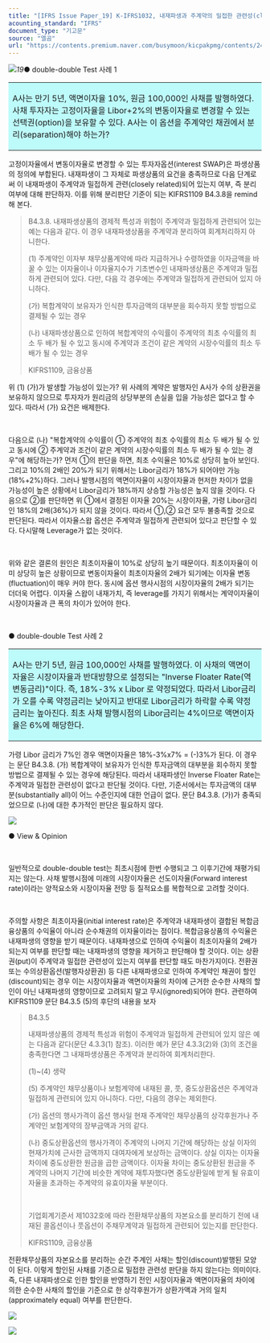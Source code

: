 ```yaml
---
title: "[IFRS Issue Paper_19] K-IFRS1032, 내재파생과 주계약의 밀접한 관련성(closely related)_double-double Test ②"
acounting_standard: "IFRS"
document_type: "기고문"
source: "엘곰"
url: "https://contents.premium.naver.com/busymoon/kicpakpmg/contents/240302060223477xd"
---
```

![](https://n2.news.naver.com/l.gif?type=content)*19*● double-double Test 사례 1

<table style=""><tbody><tr><td colspan="3" rowspan="1" style="width: 100.0%; height: 81.0px;  background-color: #bdfbfa;"><div><p style=""><span style="">A사는 만기 5년, 액면이자율 10%, 원금 100,000인 사채를 발행하였다. 사채 투자자는 고정이자율을 Libor+2%의 변동이자율로 변경할 수 있는 선택권(option)을 보유할 수 있다. A사는 이 옵션을 주계약인 채권에서 분리(separation)해야 하는가?</span></p></div></td></tr></tbody></table>

고정이자율에서 변동이자율로 변경할 수 있는 투자자옵션(interest SWAP)은 파생상품의 정의에 부합된다. 내재파생이 그 자체로 파생상품의 요건을 충족하므로 다음 단계로써 이 내재파생이 주계약과 밀접하게 관련(closely related)되어 있는지 여부, 즉 분리여부에 대해 판단하자. 이를 위해 분리판단 기준이 되는 KIFRS1109 B4.3.8을 remind 해 본다.

> B4.3.8. 내재파생상품의 경제적 특성과 위험이 주계약과 밀접하게 관련되어 있는 예는 다음과 같다. 이 경우 내재파생상품을 주계약과 분리하여 회계처리하지 아니한다.
> 
> (1) 주계약인 이자부 채무상품계약에 따라 지급하거나 수령하였을 이자금액을 바꿀 수 있는 이자율이나 이자율지수가 기초변수인 내재파생상품은 주계약과 밀접하게 관련되어 있다. 다만, 다음 각 경우에는 주계약과 밀접하게 관련되어 있지 아니하다.
> 
> (가) 복합계약이 보유자가 인식한 투자금액의 대부분을 회수하지 못할 방법으로 결제될 수 있는 경우
> 
> (나) 내재파생상품으로 인하여 복합계약의 수익률이 주계약의 최초 수익률의 최소 두 배가 될 수 있고 동시에 주계약과 조건이 같은 계약의 시장수익률의 최소 두 배가 될 수 있는 경우
> 
> KIFRS1109, 금융상품

위 (1) (가)가 발생할 가능성이 있는가? 위 사례의 계약은 발행자인 A사가 수의 상환권을 보유하지 않으므로 투자자가 원리금의 상당부분의 손실을 입을 가능성은 없다고 할 수 있다. 따라서 (가) 요건은 배제한다.

​

다음으로 (나) "복합계약의 수익률이 ① 주계약의 최초 수익률의 최소 두 배가 될 수 있고 동시에 ② 주계약과 조건이 같은 계약의 시장수익률의 최소 두 배가 될 수 있는 경우"에 해당하는가? 먼저 ①의 판단을 하면, 최초 수익율은 10%로 상당히 높아 보인다. 그리고 10%의 2배인 20%가 되기 위해서는 Libor금리가 18%가 되어야만 가능(18%+2%)하다. 그러나 발행시점의 액면이자율이 시장이자율과 현저한 차이가 없을 가능성이 높은 상황에서 Libor금리가 18%까지 상승할 가능성은 높지 않을 것이다. 다음으로 ②를 판단하면 위 ①에서 결정된 이자율 20%는 시장이자율, 가령 Libor금리인 18%의 2배(36%)가 되지 않을 것이다. 따라서 ①,② 요건 모두 불충족할 것으로 판단된다. 따라서 이자율스왑 옵션은 주계약과 밀접하게 관련되어 있다고 판단할 수 있다. 다시말해 Leverage가 없는 것이다.

​

위와 같은 결론의 원인은 최초이자율이 10%로 상당히 높기 때문이다. 최초이자율이 이미 상당히 높은 상황이므로 변동이자율이 최초이자율의 2배가 되기에는 이자율 변동(fluctuation)이 매우 커야 한다. 동시에 옵션 행사시점의 시장이자율의 2배가 되기는 더더욱 어렵다. 이자율 스왑이 내재가치, 즉 leverage를 가지기 위해서는 계약이자율이 시장이자율과 큰 폭의 차이가 있어야 한다. ​

​

● double-double Test 사례 2

<table style=""><tbody><tr><td colspan="3" rowspan="1" style="width: 100.0%; height: 81.0px;  background-color: #bdfbfa;"><div><p style=""><span style="">A사는 만기 5년, 원금 100,000인 사채를 발행하였다. 이 사채의 액면이자율은 시장이자율과 반대방향으로 설정되는 "Inverse Floater Rate(역 변동금리)"이다. 즉, 18%-3% x Libor 로 약정되었다. 따라서 Libor금리가 오를 수록 약정금리는 낮아지고 반대로 Libor금리가 하락할 수록 약정금리는 높아진다. 최초 사채 발행시점의 Libor금리는 4%이므로 액면이자율은 6%에 해당한다.</span></p></div></td></tr></tbody></table>

가령 Libor 금리가 7%인 경우 액면이자율은 18%-3%x7% = (-)3%가 된다. 이 경우는 문단 B4.3.8. (가) 복합계약이 보유자가 인식한 투자금액의 대부분을 회수하지 못할 방법으로 결제될 수 있는 경우에 해당된다. 따라서 내재파생인 Inverse Floater Rate는 주계약과 밀접한 관련성이 없다고 판단될 것이다. 다만, 기준서에서는 투자금액의 대부분(substantially all)이 어느 수준인지에 대한 언급이 없다. 문단 B4.3.8. (가)가 충족되었으므로 (나)에 대한 추가적인 판단은 필요하지 않다.

![](https://dthumb-phinf.pstatic.net/dthumb?src=%22https://postfiles.pstatic.net/MjAyNDAyMTRfMjQ3/MDAxNzA3ODk2NTc1NDEx.kS7tns8_uB0WpYk9VZYh73n1ANuLONqVpM8cAIkiSBQg.d03_LX2lkR6UwL7UQrg26Jx5AO4wAY8Urgr56kj-Vywg.JPEG.busymoon/FB%EF%BC%BFIMG%EF%BC%BF1707855382566.jpg?type=w773%22&service=scs&type=w800)

● View & Opinion

​

일반적으로 double-double test는 최초시점에 한번 수행되고 그 이후기간에 재평가되지는 않는다. 사채 발행시점에 미래의 시장이자율은 선도이자율(Forward interest rate)이라는 양적요소와 시장이자율 전망 등 질적요소를 복합적으로 고려할 것이다.

​

주의할 사항은 최초이자율(initial interest rate)은 주계약과 내재파생이 결합된 복합금융상품의 수익율이 아니라 순수채권의 이자율이라는 점이다. 복합금융상품의 수익율은 내재파생의 영향을 받기 때문이다. 내재파생으로 인하여 수익율이 최초이자율의 2배가 되는지 여부를 판단할 때는 내재파생의 영향을 제거하고 판단해야 할 것이다. 이는 상환권(put)이 주계약과 밀접한 관련성이 있는지 여부를 판단할 때도 마찬가지이다. 전환권 또는 수의상환옵션(발행자상환권) 등 다른 내재파생으로 인하여 주계약인 채권이 할인(discount)되는 경우 이는 시장이자율과 액면이자율의 차이에 근거한 순수한 사채의 할인이 아닌 내재파생의 영향이므로 고려되지 말고 무시(ignored)되어야 한다. 관련하여 KIFRS1109 문단 B4.3.5 (5)의 후단의 내용을 보자

> B4.3.5
> 
> 내재파생상품의 경제적 특성과 위험이 주계약과 밀접하게 관련되어 있지 않은 예는 다음과 같다(문단 4.3.3(1) 참조). 이러한 예가 문단 4.3.3(2)와 (3)의 조건을 충족한다면 그 내재파생상품은 주계약과 분리하여 회계처리한다.
> 
> (1)~(4) 생략
> 
> (5) 주계약인 채무상품이나 보험계약에 내재된 콜, 풋, 중도상환옵션은 주계약과 밀접하게 관련되어 있지 아니하다. 다만, 다음의 경우는 제외한다.
> 
> (가) 옵션의 행사가격이 옵션 행사일 현재 주계약인 채무상품의 상각후원가나 주계약인 보험계약의 장부금액과 거의 같다.
> 
> (나) 중도상환옵션의 행사가격이 주계약의 나머지 기간에 해당하는 상실 이자의 현재가치에 근사한 금액까지 대여자에게 보상하는 금액이다. 상실 이자는 이자율 차이에 중도상환한 원금을 곱한 금액이다. 이자율 차이는 중도상환된 원금을 주계약의 나머지 기간에 비슷한 계약에 재투자했다면 중도상환일에 받게 될 유효이자율을 초과하는 주계약의 유효이자율 부분이다.
> 
> ​
> 
> 기업회계기준서 제1032호에 따라 전환채무상품의 자본요소를 분리하기 전에 내재된 콜옵션이나 풋옵션이 주채무계약과 밀접하게 관련되어 있는지를 판단한다.​
> 
> KIFRS1109, 금융상품

전환채무상품의 자본요소를 분리하는 순간 주계인 사채는 할인(discount)발행된 모양이 된다. 이렇게 할인된 사채를 기준으로 밀접한 관련성 판단을 하지 않는다는 의미이다. 즉, 다른 내재파생으로 인한 할인을 반영하기 전인 시장이자율과 액면이자율의 차이에 의한 순수한 사채의 할인을 기준으로 한 상각후원가가 상환가액과 거의 일치(approximately equal) 여부를 판단한다.

![](https://dthumb-phinf.pstatic.net/dthumb?src=%22https://postfiles.pstatic.net/MjAyNDAyMTRfMjU5/MDAxNzA3ODk5NzYwOTc5.i1AgZJRpLrjeSuGAdIQmrSeQH_jdElxMiuWZ23QEgv4g.4F-MhyVaKvZXGoExOwtzUWNRT9lRcb8BUd-XKjLJ-IQg.PNG.busymoon/image.png?type=w773%22&service=scs&type=w800)

[![](https://dthumb-phinf.pstatic.net/dthumb?src=%22https://storep-phinf.pstatic.net/cafe_004/original_20.png?type=p100_100%22&service=scs&type=w800)](https://contents.premium.naver.com/busymoon/kicpakpmg/contents/#)

​